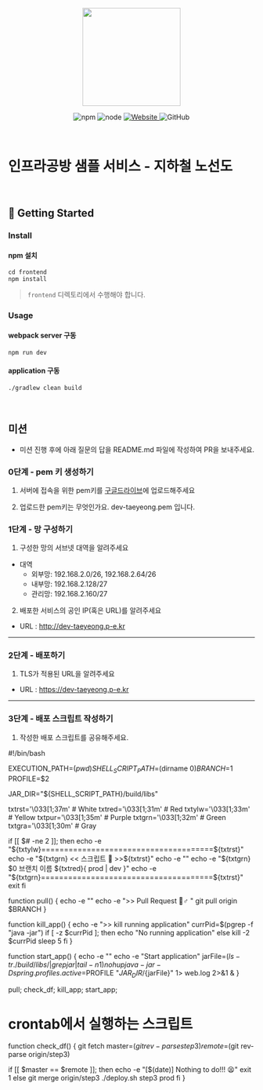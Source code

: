 <p align="center">
    <img width="200px;" src="https://raw.githubusercontent.com/woowacourse/atdd-subway-admin-frontend/master/images/main_logo.png"/>
</p>
<p align="center">
  <img alt="npm" src="https://img.shields.io/badge/npm-%3E%3D%205.5.0-blue">
  <img alt="node" src="https://img.shields.io/badge/node-%3E%3D%209.3.0-blue">
  <a href="https://edu.nextstep.camp/c/R89PYi5H" alt="nextstep atdd">
    <img alt="Website" src="https://img.shields.io/website?url=https%3A%2F%2Fedu.nextstep.camp%2Fc%2FR89PYi5H">
  </a>
  <img alt="GitHub" src="https://img.shields.io/github/license/next-step/atdd-subway-service">
</p>

<br>

# 인프라공방 샘플 서비스 - 지하철 노선도

<br>

## 🚀 Getting Started

### Install
#### npm 설치
```
cd frontend
npm install
```
> `frontend` 디렉토리에서 수행해야 합니다.

### Usage
#### webpack server 구동
```
npm run dev
```
#### application 구동
```
./gradlew clean build
```
<br>

## 미션

* 미션 진행 후에 아래 질문의 답을 README.md 파일에 작성하여 PR을 보내주세요.

### 0단계 - pem 키 생성하기

1. 서버에 접속을 위한 pem키를 [구글드라이브](https://drive.google.com/drive/folders/1dZiCUwNeH1LMglp8dyTqqsL1b2yBnzd1?usp=sharing)에 업로드해주세요

2. 업로드한 pem키는 무엇인가요.
dev-taeyeong.pem 입니다.

### 1단계 - 망 구성하기
1. 구성한 망의 서브넷 대역을 알려주세요
- 대역
  - 외부망: 192.168.2.0/26, 192.168.2.64/26
  - 내부망: 192.168.2.128/27
  - 관리망: 192.168.2.160/27

2. 배포한 서비스의 공인 IP(혹은 URL)를 알려주세요

- URL : http://dev-taeyeong.p-e.kr

---

### 2단계 - 배포하기
1. TLS가 적용된 URL을 알려주세요

- URL : https://dev-taeyeong.p-e.kr

---

### 3단계 - 배포 스크립트 작성하기

1. 작성한 배포 스크립트를 공유해주세요.


#!/bin/bash

EXECUTION_PATH=$(pwd)
SHELL_SCRIPT_PATH=$(dirname $0)
BRANCH=$1
PROFILE=$2

JAR_DIR="${SHELL_SCRIPT_PATH}/build/libs"

txtrst='\033[1;37m' # White
txtred='\033[1;31m' # Red
txtylw='\033[1;33m' # Yellow
txtpur='\033[1;35m' # Purple
txtgrn='\033[1;32m' # Green
txtgra='\033[1;30m' # Gray

if [[ $# -ne 2 ]]; then
echo -e "${txtylw}======================================${txtrst}"
echo -e "${txtgrn} << 스크립트 🧐 >>${txtrst}"
echo -e ""
echo -e "${txtgrn} $0 브랜치 이름 ${txtred}{ prod | dev }"
echo -e "${txtgrn}======================================${txtrst}"
exit
fi

function pull() {
echo -e ""
echo -e ">> Pull Request 🏃♂️ "
git pull origin $BRANCH
}

function kill_app() {
echo -e ">> kill running application"
currPid=$(pgrep -f "java -jar")
if [ -z $currPid ]; then
echo "No running application"
else
kill -2 $currPid
sleep 5
fi
}

function start_app() {
echo -e ""
echo -e "Start application"
jarFile=$(ls -tr ./build/libs/ | grep jar | tail -n 1)
nohup java -jar -Dspring.profiles.active=$PROFILE "${JAR_DIR}/${jarFile}" 1> web.log 2>&1 &
}

pull;
check_df;
kill_app;
start_app;

# crontab에서 실행하는 스크립트
function check_df() {
git fetch
master=$(git rev-parse step3)
remote=$(git rev-parse origin/step3)

if [[ $master == $remote ]]; then
echo -e "[$(date)] Nothing to do!!!  😫"
exit 1
else
git merge origin/step3
./deploy.sh step3 prod
fi
}
